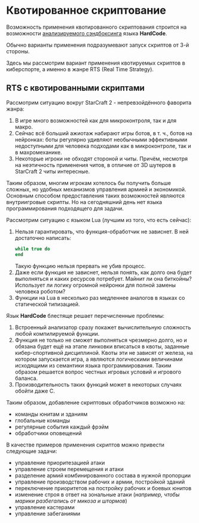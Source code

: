Квотированное скриптование
==========================

Возможность применения квотированного скриптования строится на возможности [анализируемого сэндбоксинга](analyzable_sanboxing.md) языка <b>HardCode</b>.

Обычно варианты применения подразумевают запуск скриптов от 3-й стороны.

Здесь мы рассмотрим вариант применения квотируемых скриптов в киберспорте, а именно в жанре RTS (Real Time Strategy).

## RTS с квотированными скриптами

Рассмотрим ситуацию вокруг StarCraft 2 - непревзойдённого фаворита жанра:
1. В игре много возможностей как для микроконтроля, так и для макро.
2. Сейчас всё больший ажиотаж набирают игры ботов, в т. ч., ботов на нейронках: боты регулярно удивляют необычными эффективными недоступными для человека подходами как в микроконтроле, так и в махромеханике.
3. Некоторые игроки не обходят стороной и читы. Причём, несмотря на неэтичность применения читов, в отличие от 3D шутеров в StarCraft 2 читы интересные.

Таким образом, многим игрокам хотелось бы получить больше сложных, но удобных механизмов управления армией и экономикой.
Основным способом предоставления таких возможностей являются внутриигровые скрипты.
Но на сегодняшний день нет языка программирования подходящего для задачи.

Рассмотрим ситуацию с языком Lua (лучшим из того, что есть сейчас):
1. Нельзя гарантировать, что функция-обработчик не зависнет.
   В ней достаточно написать:
   ```lua
   while true do
   end
   ```
   Такую функцию нельзя прервать не убив процесс.
2. Даже если функция не зависнет, нельзя понять, как долго она будет выполняться и каких ресурсов потребует.
   Майнит ли она биткойны? Использует ли логику огромной нейронки для полной замены человека роботом?
3. Функции на Lua в несколько раз медленнее аналогов в языках со статической типизацией.

Язык <b>HardCode</b> блестяще решает перечисленные проблемы:
1. Встроенный анализатор сразу покажет вычислительную сложность любой компилируемой функции.
2. Функция не только не сможет выполняться чрезмерно долго, но и обязана будет ещё на этапе линковки вписаться в квоты, заданные кибер-спортивной дисциплиной.
   Квоты эти не зависят от железа, на котором запускается игра, а являются логическими величинами исходящими из семантики языка программирования.
   Таким образом решается вопрос честных игровых условий и игрового баланса.
3. Производительность таких функций может в некоторых случаях обойти даже C.

Таким образом, добавление скриптовых обработчиков возможно на:
- команды юнитам и зданиям
- глобальные команды
- регулярные события каждый фрэйм
- обработчики оповещений

В качестве примеров применения скриптов можно привести следующие задачи:
- управление приоритезацией атаки
- управление строем перемещения и атаки
- разделение армий комбинированного состава в нужной пропорции
- управление производством рабочих и армии, постройкой зданий
- переключение приоритетов на постройку рабочих и боевых юнитов
- изменение строя в ответ на зональные атаки (<i>например, чтобы марики разбегались от микоза и штормов</i>)
- управление кастерами
- управление забеганиями
